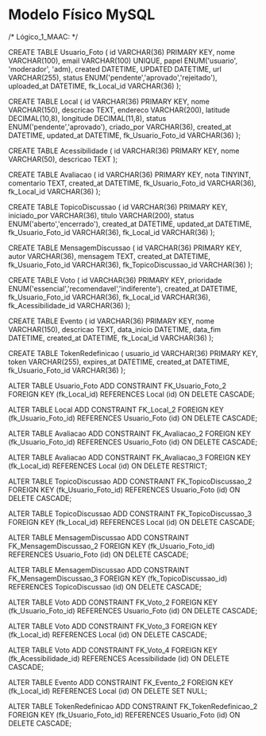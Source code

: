 # Modelo Físico MySQL
/* Lógico_1_MAAC: */

CREATE TABLE Usuario_Foto (
id VARCHAR(36) PRIMARY KEY,
nome VARCHAR(100),
email VARCHAR(100) UNIQUE,
papel ENUM('usuario', 'moderador', 'adm),
created DATETIME,
UPDATED DATETIME,
url VARCHAR(255),
status ENUM('pendente','aprovado','rejeitado'),
uploaded_at DATETIME,
fk_Local_id VARCHAR(36)
);

CREATE TABLE Local (
id VARCHAR(36) PRIMARY KEY,
nome VARCHAR(150),
descricao TEXT,
endereco VARCHAR(200),
latitude DECIMAL(10,8),
longitude DECIMAL(11,8),
status ENUM('pendente','aprovado'),
criado_por VARCHAR(36),
created_at DATETIME,
updated_at DATETIME,
fk_Usuario_Foto_id VARCHAR(36)
);

CREATE TABLE Acessibilidade (
id VARCHAR(36) PRIMARY KEY,
nome VARCHAR(50),
descricao TEXT
);

CREATE TABLE Avaliacao (
id VARCHAR(36) PRIMARY KEY,
nota TINYINT,
comentario TEXT,
created_at DATETIME,
fk_Usuario_Foto_id VARCHAR(36),
fk_Local_id VARCHAR(36)
);

CREATE TABLE TopicoDiscussao (
id VARCHAR(36) PRIMARY KEY,
iniciado_por VARCHAR(36),
titulo VARCHAR(200),
status ENUM('aberto','encerrado'),
created_at DATETIME,
updated_at DATETIME,
fk_Usuario_Foto_id VARCHAR(36),
fk_Local_id VARCHAR(36)
);

CREATE TABLE MensagemDiscussao (
id VARCHAR(36) PRIMARY KEY,
autor VARCHAR(36),
mensagem TEXT,
created_at DATETIME,
fk_Usuario_Foto_id VARCHAR(36),
fk_TopicoDiscussao_id VARCHAR(36)
);

CREATE TABLE Voto (
id VARCHAR(36) PRIMARY KEY,
prioridade ENUM('essencial','recomendavel','indiferente'),
created_at DATETIME,
fk_Usuario_Foto_id VARCHAR(36),
fk_Local_id VARCHAR(36),
fk_Acessibilidade_id VARCHAR(36)
);

CREATE TABLE Evento (
id VARCHAR(36) PRIMARY KEY,
nome VARCHAR(150),
descricao TEXT,
data_inicio DATETIME,
data_fim DATETIME,
created_at DATETIME,
fk_Local_id VARCHAR(36)
);

CREATE TABLE TokenRedefinicao (
usuario_id VARCHAR(36) PRIMARY KEY,
token VARCHAR(255),
expires_at DATETIME,
created_at DATETIME,
fk_Usuario_Foto_id VARCHAR(36)
);

ALTER TABLE Usuario_Foto ADD CONSTRAINT FK_Usuario_Foto_2
FOREIGN KEY (fk_Local_id)
REFERENCES Local (id)
ON DELETE CASCADE;

ALTER TABLE Local ADD CONSTRAINT FK_Local_2
FOREIGN KEY (fk_Usuario_Foto_id)
REFERENCES Usuario_Foto (id)
ON DELETE CASCADE;

ALTER TABLE Avaliacao ADD CONSTRAINT FK_Avaliacao_2
FOREIGN KEY (fk_Usuario_Foto_id)
REFERENCES Usuario_Foto (id)
ON DELETE CASCADE;

ALTER TABLE Avaliacao ADD CONSTRAINT FK_Avaliacao_3
FOREIGN KEY (fk_Local_id)
REFERENCES Local (id)
ON DELETE RESTRICT;

ALTER TABLE TopicoDiscussao ADD CONSTRAINT FK_TopicoDiscussao_2
FOREIGN KEY (fk_Usuario_Foto_id)
REFERENCES Usuario_Foto (id)
ON DELETE CASCADE;

ALTER TABLE TopicoDiscussao ADD CONSTRAINT FK_TopicoDiscussao_3
FOREIGN KEY (fk_Local_id)
REFERENCES Local (id)
ON DELETE CASCADE;

ALTER TABLE MensagemDiscussao ADD CONSTRAINT FK_MensagemDiscussao_2
FOREIGN KEY (fk_Usuario_Foto_id)
REFERENCES Usuario_Foto (id)
ON DELETE CASCADE;

ALTER TABLE MensagemDiscussao ADD CONSTRAINT FK_MensagemDiscussao_3
FOREIGN KEY (fk_TopicoDiscussao_id)
REFERENCES TopicoDiscussao (id)
ON DELETE CASCADE;

ALTER TABLE Voto ADD CONSTRAINT FK_Voto_2
FOREIGN KEY (fk_Usuario_Foto_id)
REFERENCES Usuario_Foto (id)
ON DELETE CASCADE;

ALTER TABLE Voto ADD CONSTRAINT FK_Voto_3
FOREIGN KEY (fk_Local_id)
REFERENCES Local (id)
ON DELETE CASCADE;

ALTER TABLE Voto ADD CONSTRAINT FK_Voto_4
FOREIGN KEY (fk_Acessibilidade_id)
REFERENCES Acessibilidade (id)
ON DELETE CASCADE;

ALTER TABLE Evento ADD CONSTRAINT FK_Evento_2
FOREIGN KEY (fk_Local_id)
REFERENCES Local (id)
ON DELETE SET NULL;

ALTER TABLE TokenRedefinicao ADD CONSTRAINT FK_TokenRedefinicao_2
FOREIGN KEY (fk_Usuario_Foto_id)
REFERENCES Usuario_Foto (id)
ON DELETE CASCADE;
